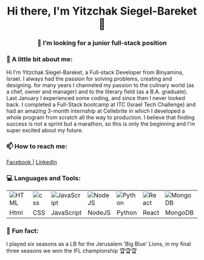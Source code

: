 <!--
**Yitzchak-SB/Yitzchak-SB** is a ✨ _special_ ✨ repository because its `README.md` (this file) appears on your GitHub profile.

Here are some ideas to get you started:

- 🔭 I’m currently working on ...
- 🌱 I’m currently learning ...
- 👯 I’m looking to collaborate on ...
- 🤔 I’m looking for help with ...
-  Ask me about ...
- 📫 How to reach me: ...
- 😄 Pronouns: ...
- ⚡ Fun fact: ...
-->

<h1 align="center"> Hi there, I'm Yitzchak Siegel-Bareket 👋 </h1>



<h3 align="center"> 👯 I’m looking for a junior full-stack position </h3>


### 💬 A little bit about me:

Hi I'm Yitzchak Siegel-Bareket, a Full-stack Developer from Binyamina, Israel. 
I always had the passion for solving problems, creating and designing. for many years I channeled my passion to the culinary world (as a chef, owner and manager) and to the literary field (as a B.A. graduate). Last January I experienced some coding, and since then I never looked back. 
I completed a Full-Stack bootcamp at ITC (Israel Tech Challenge) and had an amazing 3-month internship at Cellebrite in which I developed a whole program from scratch all the way to production. 
I believe that finding success is not a sprint but a marathon, so this is only the beginning and I'm super excited about my future.  
  

### 📫 How to reach me:
<a href="https://www.facebook.com/itzikss"> Facebook </a> | <a href="https://www.linkedin.com/in/yitzchak-siegel-bareket/"> LinkedIn </a>


### 💻 Languages and Tools:
<table>
 <tr>
   <td>
<img alt="HTML" src="https://img.icons8.com/color/48/000000/html-5.png"/>
   </td>
   <td>
<img alt="css" src="https://img.icons8.com/color/48/000000/css3.png"/>
   </td>
   <td>
<img alt="JavaScript" src="https://img.icons8.com/color/48/000000/javascript-logo-1.png"/>
   </td>
  <td>
   <img alt="NodeJS" src="https://img.icons8.com/color/48/000000/nodejs.png"/>
  </td>
   <td>
<img alt="Python" src="https://img.icons8.com/color/48/000000/python.png"/>
   </td>
   <td>
<img alt="React" alt="React" src="https://img.icons8.com/ultraviolet/40/000000/react.png"/>
   </td>
   <td>
<img alt="MongoDB" src="https://img.icons8.com/color/48/000000/mongodb.png"/>
   </td>
   <td>
<img alt="MySql" src="https://img.icons8.com/ios/50/000000/mysql-logo.png"/>
   </td>
   <td>
<img alt="Linux" src="https://img.icons8.com/color/48/000000/linux.png"/>
   </td>
    <td>
<img alt="AWS" src="https://img.icons8.com/color/48/000000/amazon-web-services.png"/>
   </td>
    <td>
<img alt="Heroku" src="https://img.icons8.com/color/48/000000/heroku.png"/>
   </td>
    <td>
<img alt="Docker" src="https://img.icons8.com/dusk/64/000000/docker.png"/>
   </td>
   <td>
<img alt="git" src="https://img.icons8.com/color/48/000000/git.png"/>
   </td>
  </tr>
  <td>
Html
   </td>
   <td>
CSS
   </td>
   <td>
JavaScript
   </td>
 <td>
  NodeJS
 </td>
   <td>
Python
   </td>
   <td>
React
   </td>
   <td>
MongoDB
   </td>
   <td>
MySQL
   </td>
   <td>
     Linux
   </td>
    <td>
Aws
   </td>
    <td>
Heroku
   </td>
    <td>
Docker
   </td>
   <td>
Git
   </td>
  </tr>
 </table>


### 🏈 Fun fact:
I played six seasons as a LB for the Jerusalem 'Big Blue' Lions, in my final three seasons we won the IFL championship 🏆🏆🏆
